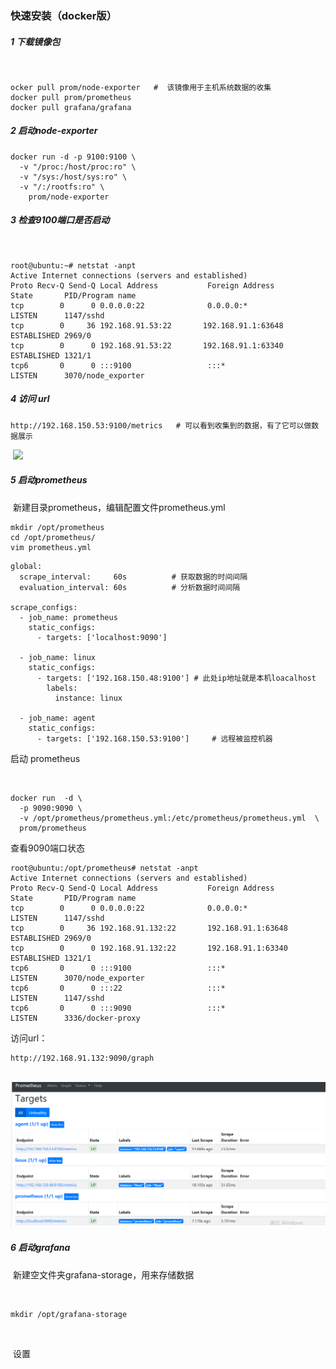 

### 快速安装（docker版）



##### 1   下载镜像包

   ​               

```
ocker pull prom/node-exporter   #  该镜像用于主机系统数据的收集
docker pull prom/prometheus
docker pull grafana/grafana
```



##### 2   启动node-exporter



```
docker run -d -p 9100:9100 \
  -v "/proc:/host/proc:ro" \
  -v "/sys:/host/sys:ro" \
  -v "/:/rootfs:ro" \
    prom/node-exporter
```



##### 3   检查9100端口是否启动

​      

```
root@ubuntu:~# netstat -anpt
Active Internet connections (servers and established)
Proto Recv-Q Send-Q Local Address           Foreign Address         State       PID/Program name
tcp        0      0 0.0.0.0:22              0.0.0.0:*               LISTEN      1147/sshd       
tcp        0     36 192.168.91.53:22       192.168.91.1:63648      ESTABLISHED 2969/0          
tcp        0      0 192.168.91.53:22       192.168.91.1:63340      ESTABLISHED 1321/1          
tcp6       0      0 :::9100                 :::*                    LISTEN      3070/node_exporter

```



##### 4      访问 url     

```
http://192.168.150.53:9100/metrics   # 可以看到收集到的数据，有了它可以做数据展示
```

​                              ![](/images/b.png)







##### 5    启动prometheus



​     新建目录prometheus，编辑配置文件prometheus.yml

```
mkdir /opt/prometheus
cd /opt/prometheus/
vim prometheus.yml
```





```
global:
  scrape_interval:     60s          # 获取数据的时间间隔
  evaluation_interval: 60s          # 分析数据时间间隔

scrape_configs:
  - job_name: prometheus
    static_configs:
      - targets: ['localhost:9090']

  - job_name: linux
    static_configs:
      - targets: ['192.168.150.48:9100'] # 此处ip地址就是本机loacalhost
        labels:
          instance: linux

  - job_name: agent
    static_configs:
      - targets: ['192.168.150.53:9100']     # 远程被监控机器

```



启动 prometheus 



​         

```
docker run  -d \
  -p 9090:9090 \
  -v /opt/prometheus/prometheus.yml:/etc/prometheus/prometheus.yml  \
  prom/prometheus
```



查看9090端口状态



  

```
root@ubuntu:/opt/prometheus# netstat -anpt
Active Internet connections (servers and established)
Proto Recv-Q Send-Q Local Address           Foreign Address         State       PID/Program name
tcp        0      0 0.0.0.0:22              0.0.0.0:*               LISTEN      1147/sshd       
tcp        0     36 192.168.91.132:22       192.168.91.1:63648      ESTABLISHED 2969/0          
tcp        0      0 192.168.91.132:22       192.168.91.1:63340      ESTABLISHED 1321/1          
tcp6       0      0 :::9100                 :::*                    LISTEN      3070/node_exporter
tcp6       0      0 :::22                   :::*                    LISTEN      1147/sshd       
tcp6       0      0 :::9090                 :::*                    LISTEN      3336/docker-proxy
```



访问url：

```
http://192.168.91.132:9090/graph
```





​           ![](images/a.png)



##### 6  启动grafana 



​          新建空文件夹grafana-storage，用来存储数据​  

​      

```
mkdir /opt/grafana-storage
```

​           

​        设置